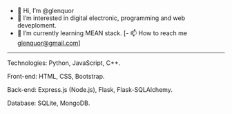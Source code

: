 - 👋 Hi, I’m @glenquor
- 👀 I’m interested in digital electronic, programming and web deveploment.
- 🌱 I’m currently learning MEAN stack.
[- 📫 How to reach me glenquor@gmail.com]

--------------------------------------------------

Technologies: Python, JavaScript, C++.

Front-end: HTML, CSS, Bootstrap.

Back-end: Express.js (Node.js), Flask, Flask-SQLAlchemy.

Database: SQLite, MongoDB.

<!---
glenquor/glenquor is a ✨ special ✨ repository because its `README.md` (this file) appears on your GitHub profile.
You can click the Preview link to take a look at your changes.
--->
